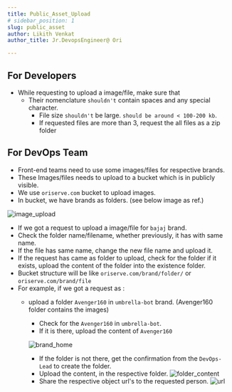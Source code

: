 ```yaml
---
title: Public_Asset_Upload
# sidebar_position: 1
slug: public_asset
author: Likith Venkat
author_title: Jr.DevopsEngineer@ Ori

---
```

## For Developers

- While requesting to upload a image/file, make sure that
  - Their nomenclature `shouldn't` contain spaces and any special character.
    - File size `shouldn't` be large. `should be around < 100-200 kb`.
    - If requested files are more than 3, request the all files as a zip folder

## For DevOps Team

- Front-end teams need to use some images/files for respective brands.
- These Images/files needs to upload to a bucket which is in publicly visible.
- We use `oriserve.com` bucket to upload images.
- In bucket, we have brands as folders. (see below image as ref.)

![image_upload](/img/asset_upload/imageupload.png)

- If we got a request to upload a image/file for `bajaj` brand.
- Check the folder name/filename, whether previously, it has with same name.
- If the file has same name, change the new file name and upload it.
- If the request has came as folder to upload, check for the folder if it exists, upload the content of the folder into the existence folder.
- Bucket structure will be like `oriserve.com/brand/folder/`  or  `oriserve.com/brand/file`
- For example, if we got a request as :
  - upload a folder `Avenger160` in `umbrella-bot` brand. (Avenger160 folder contains the images)
    - Check for the `Avenger160` in `umbrella-bot`.
    - If it is there, upload the content of `Avenger160`

    ![brand_home](/img/asset_upload/umbrela-bot_home.png)

    - If the folder is not there, get the confirmation from the `DevOps-Lead` to create the folder.
    - Upload the content, in the respective folder.
    ![folder_content](/img/asset_upload/umbrella_content.png)
    - Share the respective object url's to the requested person.
    ![url](/img/asset_upload/umbrella_url.png)
